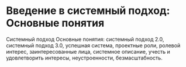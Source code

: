 # Введение в системный подход: Основные понятия

Системный подход
Основные понятия: системный подход 2.0, системный подход 3.0, успешная система, проектные роли, ролевой интерес, заинтересованные лица, системное описание, учесть и удовлетворить интересы, неустроенности, безмасштабность.
